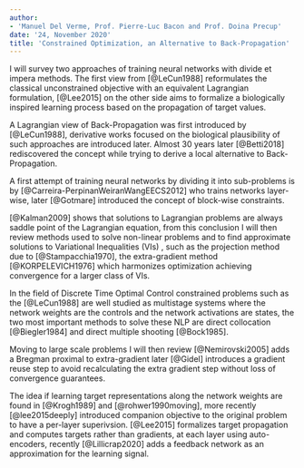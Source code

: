 ```yaml
---
author:
- 'Manuel Del Verme, Prof. Pierre-Luc Bacon and Prof. Doina Precup'
date: '24, November 2020'
title: 'Constrained Optimization, an Alternative to Back-Propagation'
---
```


I will survey two approaches of training neural networks with divide et
impera methods. The first view from [@LeCun1988] reformulates the
classical unconstrained objective with an equivalent Lagrangian
formulation, [@Lee2015] on the other side aims to formalize a
biologically inspired learning process based on the propagation of
target values.

A Lagrangian view of Back-Propagation was first introduced by
[@LeCun1988], derivative works focused on the biological plausibility of
such approaches are introduced later. Almost 30 years later [@Betti2018]
rediscovered the concept while trying to derive a local alternative to
Back-Propagation.

A first attempt of training neural networks by dividing it into
sub-problems is by [@Carreira-PerpinanWeiranWangEECS2012] who trains
networks layer-wise, later [@Gotmare] introduced the concept of
block-wise constraints.

[@Kalman2009] shows that solutions to Lagrangian problems are always
saddle point of the Lagrangian equation, from this conclusion I will
then review methods used to solve non-linear problems and to find
approximate solutions to Variational Inequalities (VIs) , such as the
projection method due to [@Stampacchia1970], the extra-gradient method
[@KORPELEVICH1976] which harmonizes optimization achieving convergence
for a larger class of VIs.

In the field of Discrete Time Optimal Control constrained problems such
as the [@LeCun1988] are well studied as multistage systems where the
network weights are the controls and the network activations are states,
the two most important methods to solve these NLP are direct collocation
[@Biegler1984] and direct multiple shooting [@Bock1985].

Moving to large scale problems I will then review [@Nemirovski2005] adds
a Bregman proximal to extra-gradient later [@Gidel] introduces a
gradient reuse step to avoid recalculating the extra gradient step
without loss of convergence guarantees.

The idea if learning target representations along the network weights
are found in [@Krogh1989] and [@rohwer1990moving], more recently
[@lee2015deeply] introduced companion objective to the original problem
to have a per-layer superivsion. [@Lee2015] formalizes target
propagation and computes targets rather than gradients, at each layer
using auto-encoders, recently [@Lillicrap2020] adds a feedback network
as an approximation for the learning signal.
